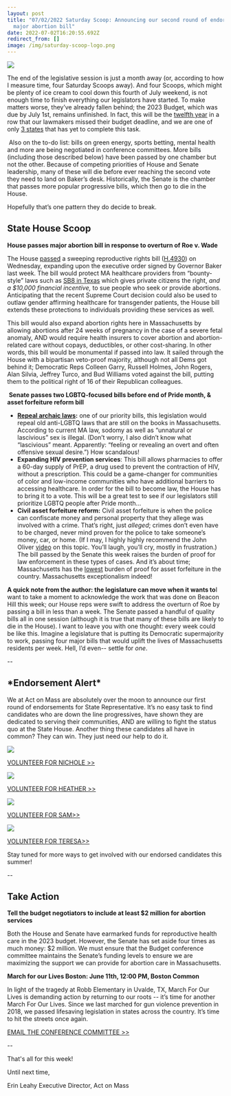 ```yaml
---
layout: post
title: "07/02/2022 Saturday Scoop: Announcing our second round of endorsements &
  major abortion bill"
date: 2022-07-02T16:20:55.692Z
redirect_from: []
image: /img/saturday-scoop-logo.png
---
```

![](https://nvlupin.blob.core.windows.net/images/van/EA/EA007/1/90151/images/Saturday%20Scoop.png)

The end of the legislative session is just a month away (or, according to how I measure time, four Saturday Scoops away). And four Scoops, which might be plenty of ice cream to cool down this fourth of July weekend, is not enough time to finish everything our legislators have started. To make matters worse, they’ve already fallen behind; the 2023 Budget, which was due by July 1st, remains unfinished. In fact, this will be the [twelfth year](https://click.everyaction.com/k/47327452/353867462/986521553?utm_medium=&nvep=ew0KICAiVGVuYW50VXJpIjogIm5ncHZhbjovL3Zhbi9FQS9FQTAwNy8xLzkwMTUxIiwNCiAgIkRpc3RyaWJ1dGlvblVuaXF1ZUlkIjogIjg3NzViYmE3LTJmZmEtZWMxMS1iNDdhLTI4MTg3OGI4M2Q4YSIsDQogICJFbWFpbEFkZHJlc3MiOiAibm1hMjNAYnUuZWR1Ig0KfQ%3D%3D&hmac=mHewM1x4iKxvsBX__6I2aTH7k-RUSEV4NdCTtFYmUD4=&emci=a7f4a768-2afa-ec11-b47a-281878b83d8a&emdi=8775bba7-2ffa-ec11-b47a-281878b83d8a&ceid=21506428) in a row that our lawmakers missed their budget deadline, and we are one of only [3 states](https://click.everyaction.com/k/47327453/353867463/293313692?utm_medium=&nvep=ew0KICAiVGVuYW50VXJpIjogIm5ncHZhbjovL3Zhbi9FQS9FQTAwNy8xLzkwMTUxIiwNCiAgIkRpc3RyaWJ1dGlvblVuaXF1ZUlkIjogIjg3NzViYmE3LTJmZmEtZWMxMS1iNDdhLTI4MTg3OGI4M2Q4YSIsDQogICJFbWFpbEFkZHJlc3MiOiAibm1hMjNAYnUuZWR1Ig0KfQ%3D%3D&hmac=mHewM1x4iKxvsBX__6I2aTH7k-RUSEV4NdCTtFYmUD4=&emci=a7f4a768-2afa-ec11-b47a-281878b83d8a&emdi=8775bba7-2ffa-ec11-b47a-281878b83d8a&ceid=21506428) that has yet to complete this task.

 Also on the to-do list: bills on green energy, sports betting, mental health and more are being negotiated in conference committees. More bills (including those described below) have been passed by one chamber but not the other. Because of competing priorities of House and Senate leadership, many of these will die before ever reaching the second vote they need to land on Baker’s desk. Historically, the Senate is the chamber that passes more popular progressive bills, which then go to die in the House. 

Hopefully that’s one pattern they do decide to break.

## **State House Scoop**

**House passes major abortion bill in response to overturn of Roe v. Wade**

The House [passed](https://click.everyaction.com/k/47327454/353867464/209444664?utm_medium=&nvep=ew0KICAiVGVuYW50VXJpIjogIm5ncHZhbjovL3Zhbi9FQS9FQTAwNy8xLzkwMTUxIiwNCiAgIkRpc3RyaWJ1dGlvblVuaXF1ZUlkIjogIjg3NzViYmE3LTJmZmEtZWMxMS1iNDdhLTI4MTg3OGI4M2Q4YSIsDQogICJFbWFpbEFkZHJlc3MiOiAibm1hMjNAYnUuZWR1Ig0KfQ%3D%3D&hmac=mHewM1x4iKxvsBX__6I2aTH7k-RUSEV4NdCTtFYmUD4=&emci=a7f4a768-2afa-ec11-b47a-281878b83d8a&emdi=8775bba7-2ffa-ec11-b47a-281878b83d8a&ceid=21506428) a sweeping reproductive rights bill ([H.4930](https://click.everyaction.com/k/47327455/353867465/-1436145843?utm_medium=&nvep=ew0KICAiVGVuYW50VXJpIjogIm5ncHZhbjovL3Zhbi9FQS9FQTAwNy8xLzkwMTUxIiwNCiAgIkRpc3RyaWJ1dGlvblVuaXF1ZUlkIjogIjg3NzViYmE3LTJmZmEtZWMxMS1iNDdhLTI4MTg3OGI4M2Q4YSIsDQogICJFbWFpbEFkZHJlc3MiOiAibm1hMjNAYnUuZWR1Ig0KfQ%3D%3D&hmac=mHewM1x4iKxvsBX__6I2aTH7k-RUSEV4NdCTtFYmUD4=&emci=a7f4a768-2afa-ec11-b47a-281878b83d8a&emdi=8775bba7-2ffa-ec11-b47a-281878b83d8a&ceid=21506428)) on Wednesday, expanding upon the executive order signed by Governor Baker last week. The bill would protect MA healthcare providers from “bounty-style” laws such as [SB8 in Texas](https://click.everyaction.com/k/47327456/353867466/1549013251?utm_medium=&nvep=ew0KICAiVGVuYW50VXJpIjogIm5ncHZhbjovL3Zhbi9FQS9FQTAwNy8xLzkwMTUxIiwNCiAgIkRpc3RyaWJ1dGlvblVuaXF1ZUlkIjogIjg3NzViYmE3LTJmZmEtZWMxMS1iNDdhLTI4MTg3OGI4M2Q4YSIsDQogICJFbWFpbEFkZHJlc3MiOiAibm1hMjNAYnUuZWR1Ig0KfQ%3D%3D&hmac=mHewM1x4iKxvsBX__6I2aTH7k-RUSEV4NdCTtFYmUD4=&emci=a7f4a768-2afa-ec11-b47a-281878b83d8a&emdi=8775bba7-2ffa-ec11-b47a-281878b83d8a&ceid=21506428) which gives private citizens the right, *and a $10,000 financial incentive,* to sue people who seek or provide abortions. Anticipating that the recent Supreme Court decision could also be used to outlaw gender affirming healthcare for transgender patients, the House bill extends these protections to individuals providing these services as well.

This bill would also expand abortion rights here in Massachusetts by allowing abortions after 24 weeks of pregnancy in the case of a severe fetal anomaly, AND would require health insurers to cover abortion and abortion-related care without copays, deductibles, or other cost-sharing. In other words, this bill would be monumental if passed into law. It sailed through the House with a bipartisan veto-proof majority, although not all Dems got behind it; Democratic Reps Colleen Garry, Russell Holmes, John Rogers, Alan Silvia, Jeffrey Turco, and Bud Williams voted against the bill, putting them to the political right of 16 of their Republican colleagues.

 **Senate passes two LGBTQ-focused bills before end of Pride month, & asset forfeiture reform bill**

* **[Repeal archaic laws](https://click.everyaction.com/k/47327457/353867467/1361681043?utm_medium=&nvep=ew0KICAiVGVuYW50VXJpIjogIm5ncHZhbjovL3Zhbi9FQS9FQTAwNy8xLzkwMTUxIiwNCiAgIkRpc3RyaWJ1dGlvblVuaXF1ZUlkIjogIjg3NzViYmE3LTJmZmEtZWMxMS1iNDdhLTI4MTg3OGI4M2Q4YSIsDQogICJFbWFpbEFkZHJlc3MiOiAibm1hMjNAYnUuZWR1Ig0KfQ%3D%3D&hmac=mHewM1x4iKxvsBX__6I2aTH7k-RUSEV4NdCTtFYmUD4=&emci=a7f4a768-2afa-ec11-b47a-281878b83d8a&emdi=8775bba7-2ffa-ec11-b47a-281878b83d8a&ceid=21506428):** one of our priority bills, this legislation would repeal old anti-LGBTQ laws that are still on the books in Massachusetts. According to current MA law, sodomy as well as “unnatural or lascivious” sex is illegal. (Don’t worry, I also didn’t know what “lascivious” meant. Apparently: “feeling or revealing an overt and often offensive sexual desire.”) How scandalous! 
* **Expanding HIV prevention services**: This bill allows pharmacies to offer a 60-day supply of PrEP, a drug used to prevent the contraction of HIV, without a prescription. This could be a game-changer for communities of color and low-income communities who have additional barriers to accessing healthcare. In order for the bill to become law, the House has to bring it to a vote. This will be a great test to see if our legislators still prioritize LGBTQ people after Pride month...
* **Civil asset forfeiture reform:** Civil asset forfeiture is when the police can confiscate money and personal property that they allege was involved with a crime. That’s right, just *alleged*; crimes don’t even have to be charged, never mind proven for the police to take someone’s money, car, or home. (If I may, I highly highly recommend the John Oliver [video](https://click.everyaction.com/k/47327458/353867468/-803653937?v=3kEpZWGgJks&utm_medium=&nvep=ew0KICAiVGVuYW50VXJpIjogIm5ncHZhbjovL3Zhbi9FQS9FQTAwNy8xLzkwMTUxIiwNCiAgIkRpc3RyaWJ1dGlvblVuaXF1ZUlkIjogIjg3NzViYmE3LTJmZmEtZWMxMS1iNDdhLTI4MTg3OGI4M2Q4YSIsDQogICJFbWFpbEFkZHJlc3MiOiAibm1hMjNAYnUuZWR1Ig0KfQ%3D%3D&hmac=mHewM1x4iKxvsBX__6I2aTH7k-RUSEV4NdCTtFYmUD4=&emci=a7f4a768-2afa-ec11-b47a-281878b83d8a&emdi=8775bba7-2ffa-ec11-b47a-281878b83d8a&ceid=21506428) on this topic. You’ll laugh, you’ll cry, mostly in frustration.) The bill passed by the Senate this week raises the burden of proof for law enforcement in these types of cases. And it’s about time; Massachusetts has the [lowest](https://click.everyaction.com/k/47327459/353867469/2079437988?utm_medium=&nvep=ew0KICAiVGVuYW50VXJpIjogIm5ncHZhbjovL3Zhbi9FQS9FQTAwNy8xLzkwMTUxIiwNCiAgIkRpc3RyaWJ1dGlvblVuaXF1ZUlkIjogIjg3NzViYmE3LTJmZmEtZWMxMS1iNDdhLTI4MTg3OGI4M2Q4YSIsDQogICJFbWFpbEFkZHJlc3MiOiAibm1hMjNAYnUuZWR1Ig0KfQ%3D%3D&hmac=mHewM1x4iKxvsBX__6I2aTH7k-RUSEV4NdCTtFYmUD4=&emci=a7f4a768-2afa-ec11-b47a-281878b83d8a&emdi=8775bba7-2ffa-ec11-b47a-281878b83d8a&ceid=21506428) burden of proof for asset forfeiture in the country. Massachusetts exceptionalism indeed!

**A quick note from the author: the legislature can move when it wants to**I want to take a moment to acknowledge the work that was done on Beacon Hill this week; our House reps were swift to address the overturn of Roe by passing a bill in less than a week. The Senate passed a handful of quality bills all in one session (although it is true that many of these bills are likely to die in the House). I want to leave you with one thought: every week could be like this. Imagine a legislature that is putting its Democratic supermajority to work, passing four major bills that would uplift the lives of Massachusetts residents per week. Hell, I’d even-- settle for *one*.

\--

## **\*Endorsement Alert\***

We at Act on Mass are absolutely over the moon to announce our first round of endorsements for State Representative. It’s no easy task to find candidates who are down the line progressives, have shown they are dedicated to serving their communities, AND are willing to fight the status quo at the State House. Another thing these candidates all have in common? They can win. They just need our help to do it.

![](/img/nichole.jpeg)

[VOLUNTEER FOR NICHOLE >>](https://click.everyaction.com/k/47327460/353867470/-10293123?utm_medium=&nvep=ew0KICAiVGVuYW50VXJpIjogIm5ncHZhbjovL3Zhbi9FQS9FQTAwNy8xLzkwMTUxIiwNCiAgIkRpc3RyaWJ1dGlvblVuaXF1ZUlkIjogIjg3NzViYmE3LTJmZmEtZWMxMS1iNDdhLTI4MTg3OGI4M2Q4YSIsDQogICJFbWFpbEFkZHJlc3MiOiAibm1hMjNAYnUuZWR1Ig0KfQ%3D%3D&hmac=mHewM1x4iKxvsBX__6I2aTH7k-RUSEV4NdCTtFYmUD4=&emci=a7f4a768-2afa-ec11-b47a-281878b83d8a&emdi=8775bba7-2ffa-ec11-b47a-281878b83d8a&ceid=21506428)

![](/img/heather.jpeg)

[VOLUNTEER FOR HEATHER >>](https://click.everyaction.com/k/47327461/353867471/-963644518?utm_medium=&nvep=ew0KICAiVGVuYW50VXJpIjogIm5ncHZhbjovL3Zhbi9FQS9FQTAwNy8xLzkwMTUxIiwNCiAgIkRpc3RyaWJ1dGlvblVuaXF1ZUlkIjogIjg3NzViYmE3LTJmZmEtZWMxMS1iNDdhLTI4MTg3OGI4M2Q4YSIsDQogICJFbWFpbEFkZHJlc3MiOiAibm1hMjNAYnUuZWR1Ig0KfQ%3D%3D&hmac=mHewM1x4iKxvsBX__6I2aTH7k-RUSEV4NdCTtFYmUD4=&emci=a7f4a768-2afa-ec11-b47a-281878b83d8a&emdi=8775bba7-2ffa-ec11-b47a-281878b83d8a&ceid=21506428)

![](/img/sam.jpeg)

[VOLUNTEER FOR SAM>>](https://click.everyaction.com/k/47327462/353867472/1861410475?utm_medium=&nvep=ew0KICAiVGVuYW50VXJpIjogIm5ncHZhbjovL3Zhbi9FQS9FQTAwNy8xLzkwMTUxIiwNCiAgIkRpc3RyaWJ1dGlvblVuaXF1ZUlkIjogIjg3NzViYmE3LTJmZmEtZWMxMS1iNDdhLTI4MTg3OGI4M2Q4YSIsDQogICJFbWFpbEFkZHJlc3MiOiAibm1hMjNAYnUuZWR1Ig0KfQ%3D%3D&hmac=mHewM1x4iKxvsBX__6I2aTH7k-RUSEV4NdCTtFYmUD4=&emci=a7f4a768-2afa-ec11-b47a-281878b83d8a&emdi=8775bba7-2ffa-ec11-b47a-281878b83d8a&ceid=21506428#contact)

![](/img/teresra.jpeg)

[VOLUNTEER FOR TERESA>>](https://www.voteteresaenglish.org/?utm_medium=&emci=a7f4a768-2afa-ec11-b47a-281878b83d8a&emdi=8775bba7-2ffa-ec11-b47a-281878b83d8a&ceid=21506428)

Stay tuned for more ways to get involved with our endorsed candidates this summer!

\--

## **Take Action**

**Tell the budget negotiators to include at least $2 million for abortion services**

Both the House and Senate have earmarked funds for reproductive health care in the 2023 budget. However, the Senate has set aside four times as much money: $2 million. We must ensure that the Budget conference committee maintains the Senate’s funding levels to ensure we are maximizing the support we can provide for abortion care in Massachusetts. 

**March for our Lives Boston: June 11th, 12:00 PM, Boston Common**

In light of the tragedy at Robb Elementary in Uvalde, TX, March For Our Lives is demanding action by returning to our roots -- it’s time for another March For Our Lives. Since we last marched for gun violence prevention in 2018, we passed lifesaving legislation in states across the country. It’s time to hit the streets once again.

[EMAIL THE CONFERENCE COMMITTEE >>](https://click.everyaction.com/k/47327464/353867474/-1568526562?utm_medium=&nvep=ew0KICAiVGVuYW50VXJpIjogIm5ncHZhbjovL3Zhbi9FQS9FQTAwNy8xLzkwMTUxIiwNCiAgIkRpc3RyaWJ1dGlvblVuaXF1ZUlkIjogIjg3NzViYmE3LTJmZmEtZWMxMS1iNDdhLTI4MTg3OGI4M2Q4YSIsDQogICJFbWFpbEFkZHJlc3MiOiAibm1hMjNAYnUuZWR1Ig0KfQ%3D%3D&hmac=mHewM1x4iKxvsBX__6I2aTH7k-RUSEV4NdCTtFYmUD4=&emci=a7f4a768-2afa-ec11-b47a-281878b83d8a&emdi=8775bba7-2ffa-ec11-b47a-281878b83d8a&ceid=21506428)

\--

That's all for this week!

Until next time, 

Erin Leahy Executive Director, Act on Mass